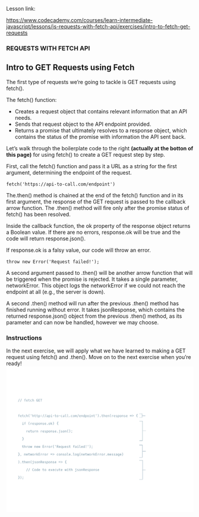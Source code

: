 Lesson link:

https://www.codecademy.com/courses/learn-intermediate-javascript/lessons/js-requests-with-fetch-api/exercises/intro-to-fetch-get-requests

### REQUESTS WITH FETCH API

## Intro to GET Requests using Fetch

The first type of requests we’re going to tackle is GET requests using fetch().

The fetch() function:

- Creates a request object that contains relevant information that an API needs.
- Sends that request object to the API endpoint provided.
- Returns a promise that ultimately resolves to a response object, which contains the status of the promise with information the API sent back.

Let’s walk through the boilerplate code to the right **(actually at the botton of this page)** for using fetch() to create a GET request step by step.

First, call the fetch() function and pass it a URL as a string for the first argument, determining the endpoint of the request.

```
fetch('https://api-to-call.com/endpoint')

```
The.then() method is chained at the end of the fetch() function and in its first argument, the response of the GET request is passed to the callback arrow function. The .then() method will fire only after the promise status of fetch() has been resolved.

Inside the callback function, the ok property of the response object returns a Boolean value. If there are no errors, response.ok will be true and the code will return response.json().

If response.ok is a falsy value, our code will throw an error.
```
throw new Error('Request failed!');
```
A second argument passed to .then() will be another arrow function that will be triggered when the promise is rejected. It takes a single parameter, networkError. This object logs the networkError if we could not reach the endpoint at all (e.g., the server is down).

A second .then() method will run after the previous .then() method has finished running without error. It takes jsonResponse, which contains the returned response.json() object from the previous .then() method, as its parameter and can now be handled, however we may choose.

### Instructions

In the next exercise, we will apply what we have learned to making a GET request using fetch() and .then(). Move on to the next exercise when you’re ready!
![](./fetch-GETtransparent.svg)
